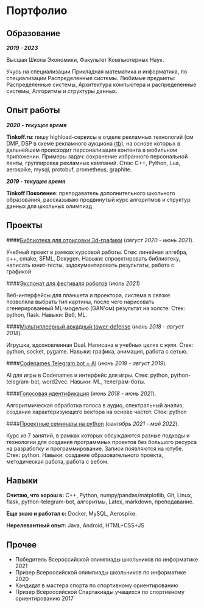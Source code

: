 # Портфолио

## Образование

**_2019 - 2023_**

Высшая Школа Экономики, Факультет Компьютерных Наук.

Учусь на специализации Прикладная математика и информатика, по специализации Распределенные системы. Любимые предметы: Распределенные системы, Архитектура компьютера и распределенные системы, Алгоритмы и структуры данных.

## Опыт работы

**_2020 - текущее время_**

**Tinkoff.ru**: пишу highload-сервисы в отделе рекламных технологий (см DMP, DSP в схеме рекламного аукциона [rtb](http://rtb-media.ru/wiki/)), на основе которых в дальнейшем происходит персонализация контента в мобильном приложении. Примеры задач: сохранение избранного персональной ленты, группировка рекламных кампаний. Стек: C++, Python, Lua, aerospike, mysql, protobuf, prometheus, graphite.

**_2019 - текущее время_**

**Tinkoff Поколение**: преподаватель дополнительного школьного образования, рассказываю продвинутый курс алгоритмов и структур данных для школьных олимпиад

## Проекты

####[Библиотека для отрисовки 3d-графики](https://github.com/kik0s/3d-framework) (_август 2020 - июнь 2021_).

Учебный проект в рамках курсовой работы. Стек: линейная алгебра, c++, cmake, SFML, Doxygen. Навыки: спроектировать библиотеку, написать юнит-тесты, задокументировать результаты, работа с графикой

####[Экспонат для фестиваля роботов](https://xn--80acbclsxybashnis9k.xn--p1ai/) (_июль 2021_)

Веб-интерфейсы для планшета и проектора, система в связке позволяла выбрать тип картины, после чего нарисовать сгенерированный ML-моделью (GAN'ом) результат на холсте. Стек: python, flask. Навыки: Веб, ML.

####[Мультиплеерный аркадный tower-defense](https://github.com/kik0s/dfvp) (_июнь 2018 - август 2018_).

Игрушка, вдохновленная Dual. Написана в учебных целях с нуля. Стек: python, socket, pygame. Навыки: графика, анимация, работа с сетью.

####[Codenames Telegram bot + AI](https://github.com/kik0s/codememes) (_июнь 2019 - август 2019_).

AI для игры в Codenames и интерфейс для игры. Стек: python, python-telegram-bot, word2vec. Навыки: ML, телеграм-боты.

####[Голосовая идентификация](https://github.com/KiK0S/MLLP) (_июнь 2018 - июнь 2021_). 

Алгоритмическая обработка голоса в аудио, спектральный анализ, создание характеризующего вектора на основе частот. Стек: python

####[Проектные семинары на python](https://github.com/kik0s/project_seminars) (_сентябрь 2021 - май 2022_). 

Курс из 7 занятий, в рамках которых обсуждаются разные подходы и технологии для создания программных проектов без большого ресурса на разработку и программирование. Записи появляются на ютубе. Стек: python. Навыки: создание образовательного проекта, методическая работа, работа с вебом.

## Навыки

**Считаю, что хорош в:** C++, Python, numpy/pandas/matplotlib, Git, Linux, flask, python-telegram-bot, алгоритмы, Latex, markdown, преподавание.

**Еще знаю и работал с:** Docker, MySQL, Aerospike.

**Нерелевантный опыт:** Java, Android, HTML+CSS+JS

## Прочее

* Победитель Всероссийской олимпиады школьников по информатике 2021
* Призер Всероссийской олимпиады школьников по информатике 2020
* Кандидат в мастера спорта по спортивному ориентированию
* Призер Всероссийской Спартакиады учащихся по спортивному ориентированию 2017
